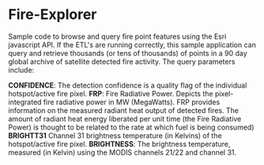 Fire-Explorer
=============


Sample code to browse and query fire point features using the Esri javascript API. If the ETL's are running correctly, this sample application can query and retrieve thousands (or tens of thousands) of points in a 90 day global archive of satellite detected fire activity. The query parameters include:

**CONFIDENCE**:
The detection confidence is a quality flag of the individual hotspot/active fire pixel.
**FRP**:
Fire Radiative Power. Depicts the pixel-integrated fire radiative power in MW (MegaWatts). FRP provides information on the measured radiant heat output of detected fires. The amount of radiant heat energy liberated per unit time (the Fire Radiative Power) is thought to be related to the rate at which fuel is being consumed)
**BRIGHTT31**
Channel 31 brightness temperature (in Kelvins) of the hotspot/active fire pixel.
**BRIGHTNESS**:
The brightness temperature, measured (in Kelvin) using the MODIS channels 21/22 and channel 31.
